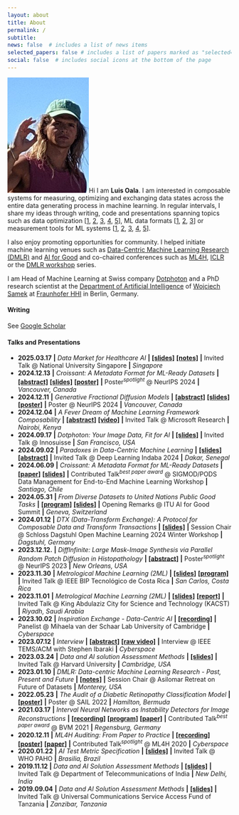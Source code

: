 ```yaml
---
layout: about
title: About
permalink: /
subtitle:
news: false  # includes a list of news items
selected_papers: false # includes a list of papers marked as "selected={true}"
social: false  # includes social icons at the bottom of the page
---
```


<img src="/assets/img/prof_pic.jpg" class="profile img-fluid z-depth-1 rounded" alt="Profile picture" />Hi I am **Luis Oala**. I am interested in composable systems for measuring, optimizing and exchanging data states across the entire data generating process in machine learning. In regular intervals, I share my ideas through writing, code and presentations spanning topics such as data optimization [[1](https://scholar.google.com/citations?view_op=view_citation&hl=en&user=v3ybnf0AAAAJ&sortby=pubdate&citation_for_view=v3ybnf0AAAAJ:kNdYIx-mwKoC), [2](https://scholar.google.com/citations?view_op=view_citation&hl=en&user=v3ybnf0AAAAJ&sortby=pubdate&citation_for_view=v3ybnf0AAAAJ:YOwf2qJgpHMC), [3](https://scholar.google.com/citations?view_op=view_citation&hl=en&user=v3ybnf0AAAAJ&sortby=pubdate&citation_for_view=v3ybnf0AAAAJ:eQOLeE2rZwMC), [4](https://scholar.google.com/citations?view_op=view_citation&hl=en&user=v3ybnf0AAAAJ&sortby=pubdate&citation_for_view=v3ybnf0AAAAJ:UeHWp8X0CEIC), [5](https://scholar.google.com/citations?view_op=view_citation&hl=en&user=v3ybnf0AAAAJ&sortby=pubdate&citation_for_view=v3ybnf0AAAAJ:qxL8FJ1GzNcC)], ML data formats [[1](https://github.com/mlcommons/croissant), [2](https://scholar.google.com/citations?view_op=view_citation&hl=en&user=v3ybnf0AAAAJ&sortby=pubdate&citation_for_view=v3ybnf0AAAAJ:e5wmG9Sq2KIC), [3](https://docs.mlcommons.org/croissant/docs/croissant-spec.html)] or measurement tools for ML systems [[1](https://scholar.google.com/citations?view_op=view_citation&hl=en&user=v3ybnf0AAAAJ&sortby=pubdate&citation_for_view=v3ybnf0AAAAJ:Tyk-4Ss8FVUC), [2](https://scholar.google.com/citations?view_op=view_citation&hl=en&user=v3ybnf0AAAAJ&cstart=20&pagesize=80&sortby=pubdate&citation_for_view=v3ybnf0AAAAJ:9yKSN-GCB0IC), [3](https://scholar.google.com/citations?view_op=view_citation&hl=en&user=v3ybnf0AAAAJ&sortby=pubdate&citation_for_view=v3ybnf0AAAAJ:Y0pCki6q_DkC), [4](https://scholar.google.com/citations?view_op=view_citation&hl=en&user=v3ybnf0AAAAJ&sortby=pubdate&citation_for_view=v3ybnf0AAAAJ:2osOgNQ5qMEC), [5](https://scholar.google.com/citations?view_op=view_citation&hl=en&user=v3ybnf0AAAAJ&sortby=pubdate&citation_for_view=v3ybnf0AAAAJ:qUcmZB5y_30C)]. 

I also enjoy promoting opportunities for community. I helped initiate machine learning venues such as [Data-Centric Machine Learning Research (DMLR)](https://arxiv.org/abs/2311.13028) and [AI for Good](https://aiforgood.itu.int/eventcat/discovery-data-centric-machine-learning-for-good/) and co-chaired conferences such as [ML4H](https://ml4h.cc/2023/), [ICLR](https://iclr.cc/Conferences/2024/Committees) or the [DMLR workshop](https://dmlr.ai/) series. 

I am Head of Machine Learning at Swiss company [Dotphoton](https://www.dotphoton.com/) and a PhD research scientist at the [Department of Artificial Intelligence](https://www.hhi.fraunhofer.de/en/departments/ai.html) of [Wojciech Samek](http://iphome.hhi.de/samek/) at [Fraunhofer HHI](https://www.hhi.fraunhofer.de/en.html) in Berlin, Germany.

<div style="clear: both"></div>

#### Writing
See [Google Scholar](https://scholar.google.com/citations?hl=en&user=v3ybnf0AAAAJ&view_op=list_works&sortby=pubdate)

#### Talks and Presentations

<div class="talks-list">

* **2025.03.17** **\|** *Data Market for Healthcare AI* **\|** **[[slides]](https://docs.google.com/presentation/d/1TAcBq5es4lIO7WNsIwKCGQ_DudX2C95W/edit?usp=sharing&ouid=113649714624093932372&rtpof=true&sd=true)** **[[notes]](https://drive.google.com/file/d/1J6CgCLJ3kR66-oZarMc0FxeBNJsuS_Zo/view?usp=sharing)** **\|** Invited Talk @ National University Singapore **\|** *Singapore*
* **2024.12.13** **\|** *Croissant: A Metadata Format for ML-Ready Datasets* **\|** **[[abstract]](https://neurips.cc/virtual/2024/poster/97627)** **[[slides]](https://neurips.cc/media/neurips-2024/Slides/97627.pdf)** **[[poster]](https://docs.google.com/presentation/d/1m_YH1CorDqr7CJWyEzbLruAejrDAnk8MWyGfV8uX9rk/edit?usp=sharing)** **\|** Poster<sup>*spotlight*</sup> @ NeurIPS 2024 **\|** *Vancouver, Canada*
* **2024.12.11** **\|** *Generative Fractional Diffusion Models* **\|** **[[abstract]](https://neurips.cc/virtual/2024/poster/96210)** **[[slides]](https://neurips.cc/media/neurips-2024/Slides/96210.pdf)** **[[poster]](https://neurips.cc/media/PosterPDFs/NeurIPS%202024/96210.png?t=1733531281.51479)** **\|** Poster @ NeurIPS 2024 **\|** *Vancouver, Canada*
* **2024.12.04** **\|** *A Fever Dream of Machine Learning Framework Composability* **\|** **[[abstract]](https://www.microsoft.com/en-us/research/video/a-fever-dream-of-machine-learning-framework-composability/)** **[[video]](https://www.microsoft.com/en-us/research/video/a-fever-dream-of-machine-learning-framework-composability/)** **\|** Invited Talk @ Microsoft Research **\|** *Nairobi, Kenya*
* **2024.09.17** **\|** *Dotphoton: Your Image Data, Fit for AI* **\|** **[[slides]](https://drive.google.com/file/d/1A5UdfQMFT0FBvKLkQ-tuXJFW5i8y-3q3/view?usp=sharing)** **\|** Invited Talk @ Innosuisse **\|** *San Francisco, USA*
* **2024.09.02** **\|** *Paradoxes in Data-Centric Machine Learning* **\|** **[[slides]](https://docs.google.com/presentation/d/1aPRdXlrn--6rj9q72WCwIPCNv37BLu8K4g94eQAWXzM/edit?usp=sharing)** **[[abstract]](https://deeplearningindaba.com/2024/programme-2024/speakers/)** **\|** Invited Talk @ Deep Learning Indaba 2024 **\|** *Dakar, Senegal*
* **2024.06.09** **\|** *Croissant: A Metadata Format for ML-Ready Datasets* **\|** **[[paper]](https://dl.acm.org/doi/abs/10.1145/3650203.3663326)** **[[slides]](https://docs.google.com/presentation/d/16HEeGCOGx_q6piPn_Uzrt8iXVKhnPgHPJN6qE-NFUuE/edit?usp=sharing)** **\|** Contributed Talk<sup>*best paper award*</sup> @ SIGMOD/PODS Data Management for End-to-End Machine Learning Workshop **\|** *Santiago, Chile*
* **2024.05.31** **\|** *From Diverse Datasets to United Nations Public Good Tasks* **\|** **[[program]](https://aiforgood.itu.int/event/from-diverse-datasets-to-united-nations-public-good-tasks/)** **[[slides]](https://docs.google.com/presentation/d/1Tt3qZYA4JC7JENiSkNYInrKhl-wT3mIuim9TC6IVByY/edit?usp=sharing)** **\|** Opening Remarks @ ITU AI for Good Summit **\|** *Geneva, Switzerland*
* **2024.01.12** **\|** *DTX (Data-Transform Exchange): A Protocol for Composable Data and Transform Transactions* **\|** **[[slides]](https://docs.google.com/presentation/d/1Mcpwpn9Mf7wFribCvljPuxgcTF1q2Lw3-ABWqTqC_A0/edit?usp=sharing)** **\|** Session Chair @ Schloss Dagstuhl Open Machine Learning 2024 Winter Workshop **\|** *Dagstuhl, Germany*
* **2023.12.12.** **\|** *DiffInfinite: Large Mask-Image Synthesis via Parallel Random Patch Diffusion in Histopathology* **\|** **[[abstract]](https://neurips.cc/virtual/2023/poster/73598)** **\|** Poster<sup>*spotlight*</sup> @ NeurIPS 2023 **\|** *New Orleans, USA*
* **2023.11.30** **\|** *Metrological Machine Learning (2ML)* **\|** **[[slides]](https://docs.google.com/presentation/d/1_oUOoxtg0UZALozKn5ejiuy3BEFMUX1VlIvTNnFfG_8/edit?usp=sharing)** **[[program]](https://sites.google.com/view/bip-2023/program?authuser=0)** **\|** Invited Talk @ IEEE BIP Tecnológico de Costa Rica **\|** *San Carlos, Costa Rica*
* **2023.11.01** **\|** *Metrological Machine Learning (2ML)* **\|** **[[slides]](https://docs.google.com/presentation/d/19HeJ2HO5E_hg14ZLow8nDt68Y5IcJnXI-psW-vjIJ2s/edit?usp=sharing)** **[[report]](https://cdn.who.int/media/docs/default-source/digital-health-documents/first-meeting-of-global-initiative-on-ai-for-health.pdf?sfvrsn=92da86d4_3&download=true)** **\|** Invited Talk @ King Abdulaziz City for Science and Technology (KACST) **\|** *Riyadh, Saudi Arabia*
* **2023.10.02** **\|** *Inspiration Exchange - Data-Centric AI* **\|** **[[recording]](https://www.youtube.com/watch?v=jg0NAkNbOSg&ab_channel=vanderSchaarLab)** **\|** Panelist @ Mihaela van der Schaar Lab University of Cambridge **\|** *Cyberspace*
* **2023.07.12** **\|** *Interview* **\|** **[[abstract]](https://stephenibaraki.com/ieee-tems/interviews/v0723/luis_oala_ieee-tems.html)** **[[raw video]](https://www.youtube.com/watch?v=SxzQQwQN-dY&ab_channel=StephenIbaraki)** **\|** Interview @ IEEE TEMS/ACM with Stephen Ibaraki **\|** *Cyberspace*
* **2023.03.24** **\|** *Data and AI solution Assessment Methods* **\|** **[[slides]](https://extranet.itu.int/sites/itu-t/focusgroups/ai4h/docs/FGAI4H-R-059.pptx)** **\|** Invited Talk @ Harvard University **\|** *Cambridge, USA*
* **2023.01.10** **\|** *DMLR: Data-centric Machine Learning Research - Past, Present and Future* **\|** **[[notes]](https://data.mlr.press/assets/pdf/v01-5.pdf)** **\|** Session Chair @ Asilomar Retreat on Future of Datasets **\|** *Monterey, USA*
* **2022.05.23** **\|** *The Audit of a Diabetic Retinopathy Classification Model* **\|** **[[poster]](https://sail.health/wp-content/uploads/2023/02/luisoala-health.aiaudit.org-sail2022.pptx-Luis-Oala.pdf)** **\|** Poster @ SAIL 2022 **\|** *Hamilton, Bermuda*
* **2021.03.17** **\|** *Interval Neural Networks as Instability Detectors for Image Reconstructions* **\|** **[[recording]](https://youtu.be/rwQk9yXHsdQ?si=SWs8K0ZvSxgg8S2o)** **[[program]](https://www.bvm-conf.org/de/archiv/bvm-2021/)** **[[paper]](https://arxiv.org/abs/2003.13471)** **\|** Contributed Talk<sup>*best paper award*</sup> @ BVM 2021 **\|** *Regensburg, Germany*
* **2020.12.11** **\|** *ML4H Auditing: From Paper to Practice* **\|** **[[recording]](https://slideslive.com/38941015/ml4h-auditing-from-paper-to-practice?ref=speaker-37644)** **[[poster]](https://drive.google.com/file/d/1-qV-PcShaeOxZTAwqTtmuW8iDvDbf02M/view)** **[[paper]](https://proceedings.mlr.press/v136/oala20a.html)** **\|** Contributed Talk<sup>*spotlight*</sup> @ ML4H 2020 **\|** *Cyberspace*
* **2020.01.22** **\|** *AI Test Metric Specification* **\|** **[[slides]](https://extranet.itu.int/sites/itu-t/focusgroups/ai4h/docs/FGAI4H-H-036.pptx)** **\|** Invited Talk @ WHO PAHO **\|** *Brasilia, Brazil*
* **2019.11.12** **\|** *Data and AI Solution Assessment Methods* **\|** **[[slides]](https://extranet.itu.int/sites/itu-t/focusgroups/ai4h/docs/FGAI4H-G-041.pptx)** **\|** Invited Talk @ Department of Telecommunications of India **\|** *New Delhi, India*
* **2019.09.04** **\|** *Data and AI Solution Assessment Methods* **\|** **[[slides]](https://extranet.itu.int/sites/itu-t/focusgroups/ai4h/docs/FGAI4H-F-032-A01.pptx)** **\|** Invited Talk @ Universal Communications Service Access Fund of Tanzania **\|** *Zanzibar, Tanzania*
</div>



<!--
* posters neurips, icml, iclr
* workshop chair
* icml -> spotlight
* chil
* iclr workshops
* **..** **\|** *...* **\|** **[[...]](...)** **\|** ... @ ... **\|** *...*




Together with my students and collaborators, I work at the intersection of uncertainty quantification, robustness and interpretability to understand and detect failure modes of deep neural networks.


I am interested in composable systems approaches
Our mission is to develop methods, standards and software for AI auditing that will eventually allow the reliable application of AI technology even in high-stakes applications such as medicine.

For that purpose, I co-chair a group of more than 30 contributors from across the world working on data and AI solution assessment methods at the [ITU/WHO Focus Group on Artificial Intelligence for Health (FG-AI4H)](https://www.itu.int/en/ITU-T/focusgroups/ai4h/Pages/default.aspx) and co-organize a growing, open research network at [aiaudit.org](https://aiaudit.org).


If you are interested to collaborate I invite you to take a look [here](https://aiaudit.org/).
-->

